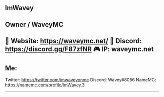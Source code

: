 **ImWavey**  
---
Owner / WaveyMC
---
📜 Website: https://waveymc.net/
💬 Discord: https://discord.gg/F87zfNR
🎮 IP: waveymc.net
---
Me:
---
Twitter: https://twitter.com/imwaveyonmc
Discord: Wavey#8056
NameMC: https://namemc.com/profile/ImWavey.3

---
